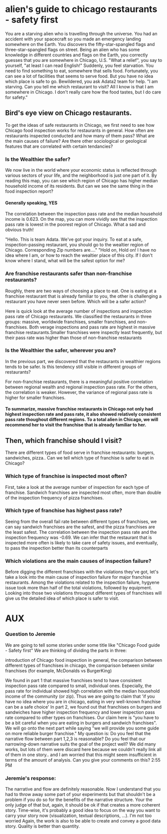 # alien's guide to chicago restaurants - safety first

You are a starving alien who is travelling through the universe. You had an accident with your spacecraft so you made an emergency landing somewhere on the Earth. You discovers the fifty-star-spangled flags and three-star-spangled flags on street. Being an alien who has some knowledge in different countries and flags on the Earth, you correctly guesses that you are somewhere in Chicago, U.S. "What a relief", you say to yourself, "at least I can read English!"
Suddenly, you feel starvation. You need to find something to eat, somewhere that sells food. Fortunately, you can see a lot of facilities that seems to serve food. But you have no idea which place is safe to go. Bewildered, you ask Adata2 team for help.
"I am starving. Can you tell me which restaurant to visit? All I know is that I am somewhere in Chicago. I don't really care how the food tastes, but I do care for safety."

## Bird's eye view on Chicago restaurants.

To get the ideas of safe restaurants in Chicago, we first need to see how Chicago food inspection works for restaurants in general. How often are restaurants inspected conducted and how many of them pass? What are the main causes of failure? Are there other sociological or geological features that are correlated with certain tendancies?

### Is the Wealthier the safer? 
We now live in the world where your economic status is reflected through various sectors of your life, and the neighborhood is just one part of it. By reading this map, you can see which region of Chicago has higher median household income of its residents. But can we see the same thing in the food inspection report?
#### Generally speaking, YES
The correlation between the inspection pass rate and the median household income is 0.623. On the map, you can more vividly see that the inspection pass rate is lowest in the poorest region of Chicago. What a sad and obvious truth!

"Hello. This is team Adata. We've got your inquiry. To eat at a safe, inspection-passing restaurant, you should go to the wealtier region of Chicago. Corresponding Zip numbers are...."
"Hold on, Hold on! I have no idea where I am, or how to reach the wealtier place of this city. If I don't know where I stand, what will be the safest option for me?

### Are franchise restaurants safer than non-franchise restaurants?
Roughly, there are two ways of choosing a place to eat. One is eating at a franchise restaurant that is already familiar to you, the other is challenging a restaurant you have never seen before. Which will be a safer action? 

Here is quick look at the average number of inspections and inspection pass rate of Chicago restaurants. We classified the restaurants in three groups: massive, worldwide franchises, smaller franchises, and non-franchises. Both verage inspections and pass rate are highest in massive franchise restaurants.Smaller franchises were inspectly least frequently, but their pass rate was higher than those of non-franchise restaurants

### Is the Wealthier the safer, wherever you are?

In the previous part, we discovered that the restaurants in wealthier regions tends to be safer. Is this tendency still visible in different groups of restaurants?

For non-franchise restaurants, there is a meaningful positive correlation between regional wealth and regional inspection pass rate. For the others, the correlation is weaker. However, the variance of regional pass rate is higher for smaller franchises. 


#### To summarize, massive franchise restaurants in Chicago not only had highest inspection rate and pass rate, it also showed relatively consistent pass rate thoughout different regions. To a total alien in Chicago, we will recommend her to visit the franchise that is already familiar to her.

## Then, which franchise should I visit?
There are different types of food serve in franchise restaurants: burgers, sandwiches, pizza.. Can we tell which type of franchise is safer to eat in Chicago?

### Which type of franchise is inspected most often?
First, take a look at the average number of inspection for each type of franchise. Sandwich franchises are inspected most often, more than double of the inspection frequency of pizza franchises.

### Which type of franchise has highest pass rate?
Seeing from the overall fail rate between different types of franchises, we can say sandwich franchises are the safest, and the pizza franchises are the least safest. The correlation between the inspection pass rate and the inspection frequency was -0.69. We can infer that the restaurant that is inspected more often is likely to take care of safety issues, and eventually, to pass the inspection better than its counterparts

### Which violations are the main causes of inspection failure?
Before digging the different franchises with the violations they've got, let's take a look into the main cause of inspection failure for major franchise restaurants.
Among the violations related to the inspection failure, hygyene issue took more than half of the total violations, followed by equipment. Looking into those two violations througout different types of franchises will give us the detailed idea of which place is safer to visit.




# AUX
### Question to Jeremie

We are going to tell some stories under some title like "Chicago Food guide - Safety first"
We are thinking of dividing the parts in three: 

introduction of Chicago food inspection in general,
the comparison between different types of franchises in chicago,
the comparison between similar franchises (for example, McDonalds vs BurgerKing)

We found in part 1 that massive franchises tend to have consistent inspection pass rate compared to small, individual ones. Especially, the pass rate for individual showed high correlation with the median household income of the community (or zip). Thus we are going to claim that 'if you have no idea where you are in chicago, eating in very well-known franchise can be a safe choice'
In part 2, we found out that franchises on burgers and sandwiches have higher inspection frequency and lower inspection pass rate compared to other types on franchises. Our claim here is "you have to be a bit careful when you are eating in burgers and sandwich franchises". We will go onto the next part while saying "we will provide you some guide on more reliable burger franchise."
My question is:
Do you feel that the narrative flow between part 1,2,3 is reasonable?
Do you feel that our narrowing-down narrative suits the goal of the project well?
We did many works, but lots of them were discard here because we couldn't really link all of them in one story.. and I am worried that this might seem insufficient in terms of the amount of analysis. Can you give your comments on this?
2:55 PM

### Jeremie's response: 

The narrative and flow are definitely reasonable. Now I understand that you had to throw away some part of your experiments but that shouldn't be a problem if you do so for the benefits of the narrative structure.
Your the only judge of that but, again, it should be ok if that creates a more coherent story. Time-wise, it's probably a good idea to focus on the way you want to carry your story now (visualization, textual descriptions, ...).
I'm not too worried  Again, the work is also to be able to create and convey a good data story. Quality is better than quantity.

